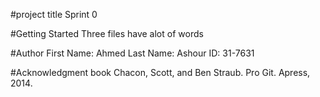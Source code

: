 #project title
Sprint 0

#Getting Started
Three files have alot of words

#Author
First Name: Ahmed
Last Name: Ashour
ID: 31-7631

#Acknowledgment
book Chacon, Scott, and Ben Straub. Pro Git. Apress,
2014.